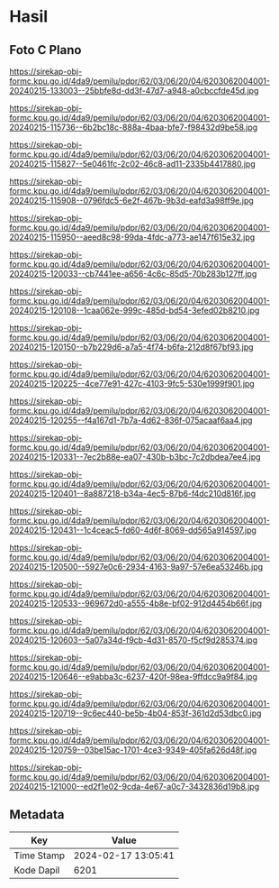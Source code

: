 # Hasil

## Foto C Plano

https://sirekap-obj-formc.kpu.go.id/4da9/pemilu/pdpr/62/03/06/20/04/6203062004001-20240215-133003--25bbfe8d-dd3f-47d7-a948-a0cbccfde45d.jpg

https://sirekap-obj-formc.kpu.go.id/4da9/pemilu/pdpr/62/03/06/20/04/6203062004001-20240215-115736--6b2bc18c-888a-4baa-bfe7-f98432d9be58.jpg

https://sirekap-obj-formc.kpu.go.id/4da9/pemilu/pdpr/62/03/06/20/04/6203062004001-20240215-115827--5e0461fc-2c02-46c8-ad11-2335b4417880.jpg

https://sirekap-obj-formc.kpu.go.id/4da9/pemilu/pdpr/62/03/06/20/04/6203062004001-20240215-115908--0796fdc5-6e2f-467b-9b3d-eafd3a98ff9e.jpg

https://sirekap-obj-formc.kpu.go.id/4da9/pemilu/pdpr/62/03/06/20/04/6203062004001-20240215-115950--aeed8c98-99da-4fdc-a773-ae147f615e32.jpg

https://sirekap-obj-formc.kpu.go.id/4da9/pemilu/pdpr/62/03/06/20/04/6203062004001-20240215-120033--cb7441ee-a656-4c6c-85d5-70b283b127ff.jpg

https://sirekap-obj-formc.kpu.go.id/4da9/pemilu/pdpr/62/03/06/20/04/6203062004001-20240215-120108--1caa062e-999c-485d-bd54-3efed02b8210.jpg

https://sirekap-obj-formc.kpu.go.id/4da9/pemilu/pdpr/62/03/06/20/04/6203062004001-20240215-120150--b7b229d6-a7a5-4f74-b6fa-212d8f67bf93.jpg

https://sirekap-obj-formc.kpu.go.id/4da9/pemilu/pdpr/62/03/06/20/04/6203062004001-20240215-120225--4ce77e91-427c-4103-9fc5-530e1999f901.jpg

https://sirekap-obj-formc.kpu.go.id/4da9/pemilu/pdpr/62/03/06/20/04/6203062004001-20240215-120255--f4a167d1-7b7a-4d62-836f-075acaaf6aa4.jpg

https://sirekap-obj-formc.kpu.go.id/4da9/pemilu/pdpr/62/03/06/20/04/6203062004001-20240215-120331--7ec2b88e-ea07-430b-b3bc-7c2dbdea7ee4.jpg

https://sirekap-obj-formc.kpu.go.id/4da9/pemilu/pdpr/62/03/06/20/04/6203062004001-20240215-120401--8a887218-b34a-4ec5-87b6-f4dc210d816f.jpg

https://sirekap-obj-formc.kpu.go.id/4da9/pemilu/pdpr/62/03/06/20/04/6203062004001-20240215-120431--1c4ceac5-fd60-4d6f-8069-dd565a914597.jpg

https://sirekap-obj-formc.kpu.go.id/4da9/pemilu/pdpr/62/03/06/20/04/6203062004001-20240215-120500--5927e0c6-2934-4163-9a97-57e6ea53246b.jpg

https://sirekap-obj-formc.kpu.go.id/4da9/pemilu/pdpr/62/03/06/20/04/6203062004001-20240215-120533--969672d0-a555-4b8e-bf02-912d4454b66f.jpg

https://sirekap-obj-formc.kpu.go.id/4da9/pemilu/pdpr/62/03/06/20/04/6203062004001-20240215-120603--5a07a34d-f9cb-4d31-8570-f5cf9d285374.jpg

https://sirekap-obj-formc.kpu.go.id/4da9/pemilu/pdpr/62/03/06/20/04/6203062004001-20240215-120646--e9abba3c-6237-420f-98ea-9ffdcc9a9f84.jpg

https://sirekap-obj-formc.kpu.go.id/4da9/pemilu/pdpr/62/03/06/20/04/6203062004001-20240215-120719--9c6ec440-be5b-4b04-853f-361d2d53dbc0.jpg

https://sirekap-obj-formc.kpu.go.id/4da9/pemilu/pdpr/62/03/06/20/04/6203062004001-20240215-120759--03be15ac-1701-4ce3-9349-405fa626d48f.jpg

https://sirekap-obj-formc.kpu.go.id/4da9/pemilu/pdpr/62/03/06/20/04/6203062004001-20240215-121000--ed2f1e02-9cda-4e67-a0c7-3432836d19b8.jpg


## Metadata

| Key        | Value               |
| ---------- | ------------------- |
| Time Stamp | 2024-02-17 13:05:41 |
| Kode Dapil | 6201                |



